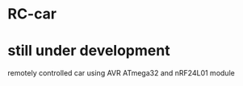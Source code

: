 # RC-car
# still under development 
remotely controlled car using AVR ATmega32 and nRF24L01 module 
